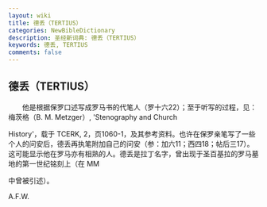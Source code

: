 ```yaml
---
layout: wiki
title: 德丢（TERTIUS）
categories: NewBibleDictionary
description: 圣经新词典: 德丢（TERTIUS）
keywords: 德丢, TERTIUS
comments: false
---
```


## 德丢（TERTIUS）

　　他是根据保罗口述写成罗马书的代笔人（罗十六22）；至于听写的过程，见：梅茨格（B. M. Metzger）, 'Stenography and Church

History'，载于 TCERK, 2，页1060-1，及其参考资料。也许在保罗亲笔写了一些个人的问安后，德丢再执笔附加自己的问安（参：加六11；西四18；帖后三17）。这可能显示他在罗马亦有相熟的人。德丢是拉丁名字，曾出现于圣百基拉的罗马墓地的第一世纪铭刻上（在 MM

中曾被引述）。

A.F.W.








